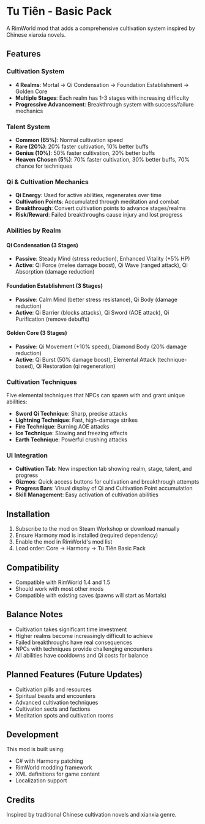 # Tu Tiên - Basic Pack

A RimWorld mod that adds a comprehensive cultivation system inspired by Chinese xianxia novels.

## Features

### Cultivation System
- **4 Realms**: Mortal → Qi Condensation → Foundation Establishment → Golden Core
- **Multiple Stages**: Each realm has 1-3 stages with increasing difficulty
- **Progressive Advancement**: Breakthrough system with success/failure mechanics

### Talent System
- **Common (65%)**: Normal cultivation speed
- **Rare (20%)**: 20% faster cultivation, 10% better buffs
- **Genius (10%)**: 50% faster cultivation, 20% better buffs  
- **Heaven Chosen (5%)**: 70% faster cultivation, 30% better buffs, 70% chance for techniques

### Qi & Cultivation Mechanics
- **Qi Energy**: Used for active abilities, regenerates over time
- **Cultivation Points**: Accumulated through meditation and combat
- **Breakthrough**: Convert cultivation points to advance stages/realms
- **Risk/Reward**: Failed breakthroughs cause injury and lost progress

### Abilities by Realm

#### Qi Condensation (3 Stages)
- **Passive**: Steady Mind (stress reduction), Enhanced Vitality (+5% HP)
- **Active**: Qi Force (melee damage boost), Qi Wave (ranged attack), Qi Absorption (damage reduction)

#### Foundation Establishment (3 Stages)  
- **Passive**: Calm Mind (better stress resistance), Qi Body (damage reduction)
- **Active**: Qi Barrier (blocks attacks), Qi Sword (AOE attack), Qi Purification (remove debuffs)

#### Golden Core (3 Stages)
- **Passive**: Qi Movement (+10% speed), Diamond Body (20% damage reduction)
- **Active**: Qi Burst (50% damage boost), Elemental Attack (technique-based), Qi Restoration (qi regeneration)

### Cultivation Techniques
Five elemental techniques that NPCs can spawn with and grant unique abilities:
- **Sword Qi Technique**: Sharp, precise attacks
- **Lightning Technique**: Fast, high-damage strikes
- **Fire Technique**: Burning AOE attacks  
- **Ice Technique**: Slowing and freezing effects
- **Earth Technique**: Powerful crushing attacks

### UI Integration
- **Cultivation Tab**: New inspection tab showing realm, stage, talent, and progress
- **Gizmos**: Quick access buttons for cultivation and breakthrough attempts
- **Progress Bars**: Visual display of Qi and Cultivation Point accumulation
- **Skill Management**: Easy activation of cultivation abilities

## Installation

1. Subscribe to the mod on Steam Workshop or download manually
2. Ensure Harmony mod is installed (required dependency)
3. Enable the mod in RimWorld's mod list
4. Load order: Core → Harmony → Tu Tiên Basic Pack

## Compatibility

- Compatible with RimWorld 1.4 and 1.5
- Should work with most other mods
- Compatible with existing saves (pawns will start as Mortals)

## Balance Notes

- Cultivation takes significant time investment
- Higher realms become increasingly difficult to achieve
- Failed breakthroughs have real consequences
- NPCs with techniques provide challenging encounters
- All abilities have cooldowns and Qi costs for balance

## Planned Features (Future Updates)

- Cultivation pills and resources
- Spiritual beasts and encounters
- Advanced cultivation techniques
- Cultivation sects and factions
- Meditation spots and cultivation rooms

## Development

This mod is built using:
- C# with Harmony patching
- RimWorld modding framework
- XML definitions for game content
- Localization support

## Credits

Inspired by traditional Chinese cultivation novels and xianxia genre.
